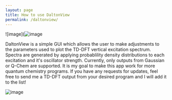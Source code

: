 ```yaml
---
layout: page
title: How to use DaltonView
permalink: /daltonview/
---
```


![image](![image](https://user-images.githubusercontent.com/34600666/222764361-71a8fd35-6df5-42d2-afae-d009451c2f39.png)


DaltonView is a simple GUI which allows the user to make adjustments to the parameters used to plot the TD-DFT vertical excitation spectrum. Spectra are generated by applying probablility density distributions to each excitation and it's oscillator strength. Currently, only outputs from Gaussian or Q-Chem are supported. It is my goal to make this app work for more quantum chemistry programs. If you have any requests for updates, feel free to send me a TD-DFT output from your desired program and I will add it to the list!

![image](https://user-images.githubusercontent.com/34600666/222516914-3481b5b9-f98d-4a91-9c68-81f67bbae5b5.png)
